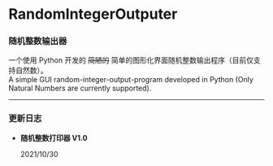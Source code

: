 # RandomIntegerOutputer

### 随机整数输出器
一个使用 Python 开发的 ~~简陋的~~ 简单的图形化界面随机整数输出程序（目前仅支持自然数）。  
A simple GUI random-integer-output-program developed in Python (Only Natural Numbers are currently supported).

---

### 更新日志
- **随机整数打印器 V1.0**

  2021/10/30


